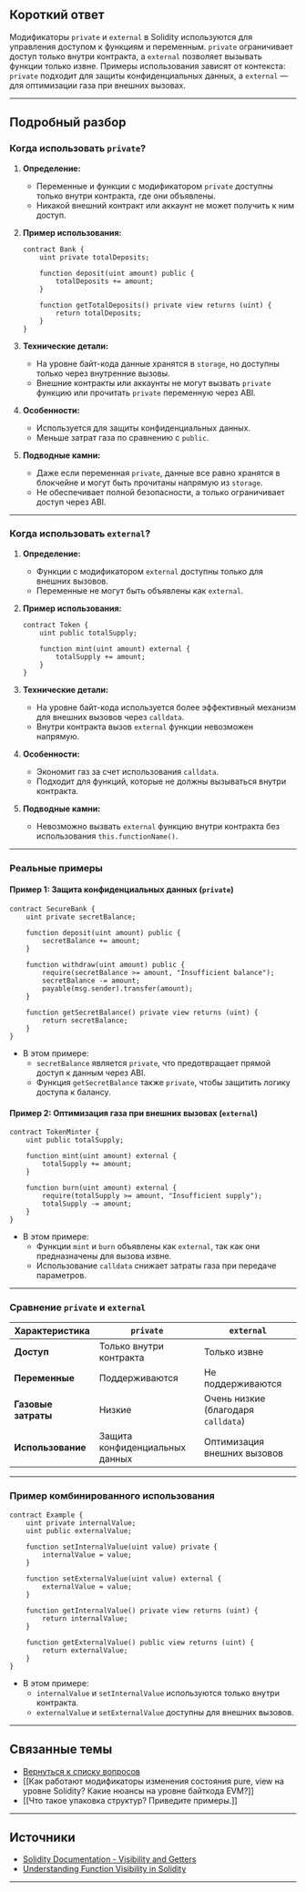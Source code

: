 
## Короткий ответ

Модификаторы `private` и `external` в Solidity используются для управления доступом к функциям и переменным. `private` ограничивает доступ только внутри контракта, а `external` позволяет вызывать функции только извне. Примеры использования зависят от контекста: `private` подходит для защиты конфиденциальных данных, а `external` — для оптимизации газа при внешних вызовах.

---

## Подробный разбор

### **Когда использовать `private`?**
1. **Определение:**
   - Переменные и функции с модификатором `private` доступны только внутри контракта, где они объявлены.
   - Никакой внешний контракт или аккаунт не может получить к ним доступ.

2. **Пример использования:**
   ```solidity
   contract Bank {
       uint private totalDeposits;

       function deposit(uint amount) public {
           totalDeposits += amount;
       }

       function getTotalDeposits() private view returns (uint) {
           return totalDeposits;
       }
   }
   ```

3. **Технические детали:**
   - На уровне байт-кода данные хранятся в `storage`, но доступны только через внутренние вызовы.
   - Внешние контракты или аккаунты не могут вызвать `private` функцию или прочитать `private` переменную через ABI.

4. **Особенности:**
   - Используется для защиты конфиденциальных данных.
   - Меньше затрат газа по сравнению с `public`.

5. **Подводные камни:**
   - Даже если переменная `private`, данные все равно хранятся в блокчейне и могут быть прочитаны напрямую из `storage`.
   - Не обеспечивает полной безопасности, а только ограничивает доступ через ABI.

---

### **Когда использовать `external`?**
1. **Определение:**
   - Функции с модификатором `external` доступны только для внешних вызовов.
   - Переменные не могут быть объявлены как `external`.

2. **Пример использования:**
   ```solidity
   contract Token {
       uint public totalSupply;

       function mint(uint amount) external {
           totalSupply += amount;
       }
   }
   ```

3. **Технические детали:**
   - На уровне байт-кода используется более эффективный механизм для внешних вызовов через `calldata`.
   - Внутри контракта вызов `external` функции невозможен напрямую.

4. **Особенности:**
   - Экономит газ за счет использования `calldata`.
   - Подходит для функций, которые не должны вызываться внутри контракта.

5. **Подводные камни:**
   - Невозможно вызвать `external` функцию внутри контракта без использования `this.functionName()`.

---

### **Реальные примеры**

#### **Пример 1: Защита конфиденциальных данных (`private`)**
```solidity
contract SecureBank {
    uint private secretBalance;

    function deposit(uint amount) public {
        secretBalance += amount;
    }

    function withdraw(uint amount) public {
        require(secretBalance >= amount, "Insufficient balance");
        secretBalance -= amount;
        payable(msg.sender).transfer(amount);
    }

    function getSecretBalance() private view returns (uint) {
        return secretBalance;
    }
}
```

- В этом примере:
  - `secretBalance` является `private`, что предотвращает прямой доступ к данным через ABI.
  - Функция `getSecretBalance` также `private`, чтобы защитить логику доступа к балансу.

#### **Пример 2: Оптимизация газа при внешних вызовах (`external`)**
```solidity
contract TokenMinter {
    uint public totalSupply;

    function mint(uint amount) external {
        totalSupply += amount;
    }

    function burn(uint amount) external {
        require(totalSupply >= amount, "Insufficient supply");
        totalSupply -= amount;
    }
}
```

- В этом примере:
  - Функции `mint` и `burn` объявлены как `external`, так как они предназначены для вызова извне.
  - Использование `calldata` снижает затраты газа при передаче параметров.

---

### **Сравнение `private` и `external`**
| Характеристика      | `private`                          | `external`                        |
|---------------------|-------------------------------------|------------------------------------|
| **Доступ**          | Только внутри контракта            | Только извне                      |
| **Переменные**      | Поддерживаются                    | Не поддерживаются                 |
| **Газовые затраты** | Низкие                             | Очень низкие (благодаря `calldata`) |
| **Использование**    | Защита конфиденциальных данных     | Оптимизация внешних вызовов       |

---

### **Пример комбинированного использования**
```solidity
contract Example {
    uint private internalValue;
    uint public externalValue;

    function setInternalValue(uint value) private {
        internalValue = value;
    }

    function setExternalValue(uint value) external {
        externalValue = value;
    }

    function getInternalValue() private view returns (uint) {
        return internalValue;
    }

    function getExternalValue() public view returns (uint) {
        return externalValue;
    }
}
```

- В этом примере:
  - `internalValue` и `setInternalValue` используются только внутри контракта.
  - `externalValue` и `setExternalValue` доступны для внешних вызовов.

---

## Связанные темы
- [Вернуться к списку вопросов](5.%20Список%20вопросов.md)
- [[Как работают модификаторы изменения состояния pure, view на уровне Solidity? Какие нюансы на уровне байткода EVM?]]
- [[Что такое упаковка структур? Приведите примеры.]]

---

## Источники
- [Solidity Documentation - Visibility and Getters](https://docs.soliditylang.org/en/latest/contracts.html#visibility-and-getters)
- [Understanding Function Visibility in Solidity](https://ethereum.stackexchange.com/questions/91874/what-is-the-difference-between-public-private-internal-and-external-functions)
---